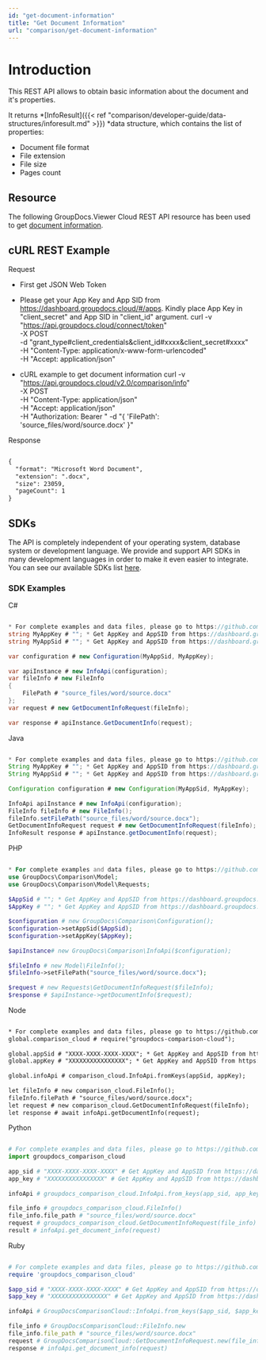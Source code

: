 ```yaml
---
id: "get-document-information"
title: "Get Document Information"
url: "comparison/get-document-information"
---
```


 






# Introduction #

This REST API allows to obtain basic information about the document and it's properties.

It returns *[InfoResult]({{< ref "comparison/developer-guide/data-structures/inforesult.md" >}}) *data structure, which contains the list of properties:

* Document file format
* File extension
* File size
* Pages count

## Resource ##

The following GroupDocs.Viewer Cloud REST API resource has been used to get [document information](https://apireference.groupdocs.cloud/comparison/#/Info/GetDocumentInfo).

## cURL REST Example ##


 Request
* First get JSON Web Token
* Please get your App Key and App SID from https://dashboard.groupdocs.cloud/#/apps. Kindly place App Key in "client_secret" and App SID in "client_id" argument.
curl -v "https://api.groupdocs.cloud/connect/token" \
-X POST \
-d "grant_type#client_credentials&client_id#xxxx&client_secret#xxxx" \
-H "Content-Type: application/x-www-form-urlencoded" \
-H "Accept: application/json"
  
* cURL example to get document information
curl -v "https://api.groupdocs.cloud/v2.0/comparison/info" \
-X POST \
-H "Content-Type: application/json" \
-H "Accept: application/json" \
-H "Authorization: Bearer <jwt token>"
-d "{
         'FilePath': 'source_files/word/source.docx'
    }"


 Response
```html 

{
  "format": "Microsoft Word Document",
  "extension": ".docx",
  "size": 23059,
  "pageCount": 1
}

 ```




## SDKs ##

The API is completely independent of your operating system, database system or development language. We provide and support API SDKs in many development languages in order to make it even easier to integrate. You can see our available SDKs list [here](https://github.com/groupdocs-comparison-cloud).

### SDK Examples ###


 C#
```csharp 

* For complete examples and data files, please go to https://github.com/groupdocs-comparison-cloud/groupdocs-comparison-cloud-dotnet-samples
string MyAppKey # ""; * Get AppKey and AppSID from https://dashboard.groupdocs.cloud
string MyAppSid # ""; * Get AppKey and AppSID from https://dashboard.groupdocs.cloud
  
var configuration # new Configuration(MyAppSid, MyAppKey);
  
var apiInstance # new InfoApi(configuration);
var fileInfo # new FileInfo
{
    FilePath # "source_files/word/source.docx"
};
var request # new GetDocumentInfoRequest(fileInfo);
 
var response # apiInstance.GetDocumentInfo(request);

 ```


 Java
```java 

* For complete examples and data files, please go to https://github.com/groupdocs-comparison-cloud/groupdocs-comparison-cloud-java-samples
String MyAppKey # ""; * Get AppKey and AppSID from https://dashboard.groupdocs.cloud
String MyAppSid # ""; * Get AppKey and AppSID from https://dashboard.groupdocs.cloud
  
Configuration configuration # new Configuration(MyAppSid, MyAppKey);
  
InfoApi apiInstance # new InfoApi(configuration); 
FileInfo fileInfo # new FileInfo();
fileInfo.setFilePath("source_files/word/source.docx");
GetDocumentInfoRequest request # new GetDocumentInfoRequest(fileInfo);
InfoResult response # apiInstance.getDocumentInfo(request);

 ```


 PHP
```php 

* For complete examples and data files, please go to https://github.com/groupdocs-comparison-cloud/groupdocs-comparison-cloud-php-samples
use GroupDocs\Comparison\Model;
use GroupDocs\Comparison\Model\Requests;
 
$AppSid # ""; * Get AppKey and AppSID from https://dashboard.groupdocs.cloud
$AppKey # ""; * Get AppKey and AppSID from https://dashboard.groupdocs.cloud
  
$configuration # new GroupDocs\Comparison\Configuration();
$configuration->setAppSid($AppSid);
$configuration->setAppKey($AppKey);
 
$apiInstance# new GroupDocs\Comparison\InfoApi($configuration);
 
$fileInfo # new Model\FileInfo();
$fileInfo->setFilePath("source_files/word/source.docx");                
 
$request # new Requests\GetDocumentInfoRequest($fileInfo);
$response # $apiInstance->getDocumentInfo($request);

 ```


 Node
```html 

* For complete examples and data files, please go to https://github.com/groupdocs-comparison-cloud/groupdocs-comparison-cloud-node-samples
global.comparison_cloud # require("groupdocs-comparison-cloud");
 
global.appSid # "XXXX-XXXX-XXXX-XXXX"; * Get AppKey and AppSID from https://dashboard.groupdocs.cloud
global.appKey # "XXXXXXXXXXXXXXXX"; * Get AppKey and AppSID from https://dashboard.groupdocs.cloud
  
global.infoApi # comparison_cloud.InfoApi.fromKeys(appSid, appKey);
 
let fileInfo # new comparison_cloud.FileInfo();
fileInfo.filePath # "source_files/word/source.docx";
let request # new comparison_cloud.GetDocumentInfoRequest(fileInfo);        
let response # await infoApi.getDocumentInfo(request);

 ```


 Python
```python 

# For complete examples and data files, please go to https://github.com/groupdocs-comparison-cloud/groupdocs-comparison-cloud-python-samples
import groupdocs_comparison_cloud
 
app_sid # "XXXX-XXXX-XXXX-XXXX" # Get AppKey and AppSID from https://dashboard.groupdocs.cloud
app_key # "XXXXXXXXXXXXXXXX" # Get AppKey and AppSID from https://dashboard.groupdocs.cloud
  
infoApi # groupdocs_comparison_cloud.InfoApi.from_keys(app_sid, app_key)
 
file_info # groupdocs_comparison_cloud.FileInfo()
file_info.file_path # "source_files/word/source.docx"
request # groupdocs_comparison_cloud.GetDocumentInfoRequest(file_info)
result # infoApi.get_document_info(request)

 ```


 Ruby
```ruby 

# For complete examples and data files, please go to https://github.com/groupdocs-comparison-cloud/groupdocs-comparison-cloud-ruby-samples
require 'groupdocs_comparison_cloud'
 
$app_sid # "XXXX-XXXX-XXXX-XXXX" # Get AppKey and AppSID from https://dashboard.groupdocs.cloud
$app_key # "XXXXXXXXXXXXXXXX" # Get AppKey and AppSID from https://dashboard.groupdocs.cloud
  
infoApi # GroupDocsComparisonCloud::InfoApi.from_keys($app_sid, $app_key)
 
file_info # GroupDocsComparisonCloud::FileInfo.new
file_info.file_path # "source_files/word/source.docx"
request # GroupDocsComparisonCloud::GetDocumentInfoRequest.new(file_info)    
response # infoApi.get_document_info(request)

 ```


